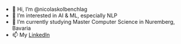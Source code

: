 - 👋 Hi, I’m @nicolaskolbenchlag
- 👀 I’m interested in AI & ML, especially NLP
- 🌱 I’m currently studying Master Computer Science in Nuremberg, Bavaria
- 📫 My [LinkedIn](https://www.linkedin.com/in/nicolas-kolbenschlag-860161169/)

<!---
nicolaskolbenchlag/nicolaskolbenchlag is a ✨ special ✨ repository because its `README.md` (this file) appears on your GitHub profile.
You can click the Preview link to take a look at your changes.
--->
